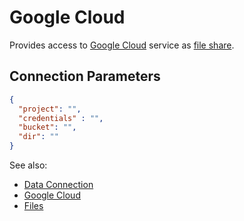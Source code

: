 <!-- TITLE: Google Cloud -->
<!-- SUBTITLE: -->

# Google Cloud

Provides access to [Google Cloud](https://cloud.google.com/) service as [file share](files.md).

## Connection Parameters

```json
{
  "project": "",
  "credentials" : "",
  "bucket": "",
  "dir": ""
}
```

See also:

  * [Data Connection](../data-connection.md)
  * [Google Cloud](https://cloud.google.com/)
  * [Files](files.md)

